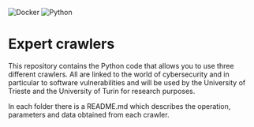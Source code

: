 ![Docker](https://img.shields.io/badge/Docker-2CA5E0?style=for-the-badge&logo=docker&logoColor=white)
![Python](https://img.shields.io/badge/Python-3776AB?style=for-the-badge&logo=python&logoColor=white)

# Expert crawlers

This repository contains the Python code that allows you to use three different crawlers. All are linked to the world of
cybersecurity and in particular to software vulnerabilities and will be used by the University of Trieste and the
University of Turin for research purposes.

In each folder there is a README.md which describes the operation, parameters and data obtained from each crawler.